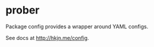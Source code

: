 prober
=====

Package config provides a wrapper around YAML configs.

See docs at http://hkjn.me/config.
